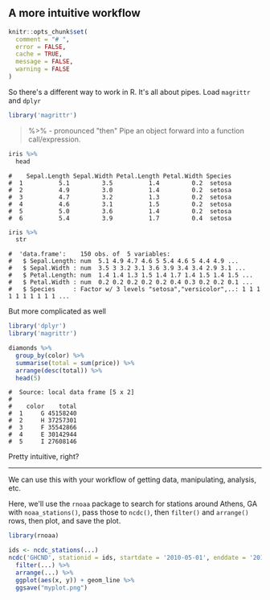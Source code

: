 ## A more intuitive workflow


```r
knitr::opts_chunk$set(
  comment = "# ",
  error = FALSE,
  cache = TRUE,
  message = FALSE,
  warning = FALSE
)
```

So there's a different way to work in R. It's all about pipes. Load `magrittr` and `dplyr`


```r
library('magrittr')
```

> %>% - pronounced "then" Pipe an object forward into a function call/expression.


```r
iris %>%
  head
```

```
#    Sepal.Length Sepal.Width Petal.Length Petal.Width Species
#  1          5.1         3.5          1.4         0.2  setosa
#  2          4.9         3.0          1.4         0.2  setosa
#  3          4.7         3.2          1.3         0.2  setosa
#  4          4.6         3.1          1.5         0.2  setosa
#  5          5.0         3.6          1.4         0.2  setosa
#  6          5.4         3.9          1.7         0.4  setosa
```

```r
iris %>%
  str
```

```
#  'data.frame':	150 obs. of  5 variables:
#   $ Sepal.Length: num  5.1 4.9 4.7 4.6 5 5.4 4.6 5 4.4 4.9 ...
#   $ Sepal.Width : num  3.5 3 3.2 3.1 3.6 3.9 3.4 3.4 2.9 3.1 ...
#   $ Petal.Length: num  1.4 1.4 1.3 1.5 1.4 1.7 1.4 1.5 1.4 1.5 ...
#   $ Petal.Width : num  0.2 0.2 0.2 0.2 0.2 0.4 0.3 0.2 0.2 0.1 ...
#   $ Species     : Factor w/ 3 levels "setosa","versicolor",..: 1 1 1 1 1 1 1 1 1 1 ...
```

But more complicated as well


```r
library('dplyr')
library('magrittr')
```


```r
diamonds %>%
  group_by(color) %>%
  summarise(total = sum(price)) %>%
  arrange(desc(total)) %>%
  head(5)
```

```
#  Source: local data frame [5 x 2]
#  
#    color    total
#  1     G 45158240
#  2     H 37257301
#  3     F 35542866
#  4     E 30142944
#  5     I 27608146
```

Pretty intuitive, right?

------

We can use this with your workflow of getting data, manipulating, analysis, etc.

Here, we'll use the `rnoaa` package to search for stations around Athens, GA with `noaa_stations()`, pass those to `ncdc()`, then `filter()` and `arrange()` rows, then plot, and save the plot.


```r
library(rnoaa)
```


```r
ids <- ncdc_stations(...)
ncdc('GHCND', stationid = ids, startdate = '2010-05-01', enddate = '2010-05-31') %>%
  filter(...) %>%
  arrange(...) %>%
  ggplot(aes(x, y)) + geom_line %>%
  ggsave("myplot.png")
```
